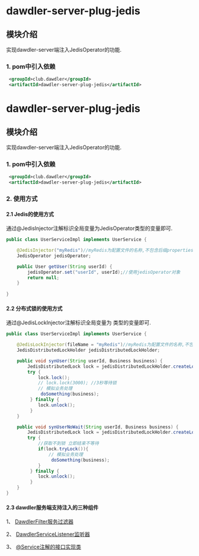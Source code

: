 # dawdler-server-plug-jedis

## 模块介绍

实现dawdler-server端注入JedisOperator的功能.

### 1. pom中引入依赖

```xml
 <groupId>club.dawdler</groupId>
 <artifactId>dawdler-server-plug-jedis</artifactId>
```
# dawdler-server-plug-jedis

## 模块介绍

实现dawdler-server端注入JedisOperator的功能.

### 1. pom中引入依赖

```xml
 <groupId>club.dawdler</groupId>
 <artifactId>dawdler-server-plug-jedis</artifactId>
```

### 2. 使用方式

#### 2.1 Jedis的使用方式

通过@JedisInjector注解标识全局变量为JedisOperator类型的变量即可.

```java
public class UserServiceImpl implements UserService {

    @JedisInjector("myRedis")//myRedis为配置文件的名称,不包含后缀properties
    JedisOperator jedisOperator;

    public User getUser(String userId) {
        jedisOperator.set("userId", userId);//使用jedisOperator对象
        return null;
    }
 
}
```
#### 2.2 分布式锁的使用方式

通过@JedisLockInjector注解标识全局变量为 类型的变量即可.

```java
public class UserServiceImpl implements UserService {

    @JedisLockInjector(fileName = "myRedis")//myRedis为配置文件的名称,不包含后缀properties
    JedisDistributedLockHolder jedisDistributedLockHolder;

    public void synUser(String userId, Business business) {
        JedisDistributedLock lock = jedisDistributedLockHolder.createLock("lockKey:"+userId);
        try {
            lock.lock();
            // lock.lock(3000); //3秒等待锁
            // 模拟业务处理
             doSomething(business);
         } finally {
            lock.unlock();
         }
    }

    public void synUserNoWait(String userId, Business business) {
        JedisDistributedLock lock = jedisDistributedLockHolder.createLock("lockKey:"+userId);
        try {
            //获取不到锁 立即结束不等待
            if(lock.tryLock()){
                // 模拟业务处理
                 doSomething(business);
            }
         } finally {
            lock.unlock();
         }
    }
}
```
#### 2.3 dawdler服务端支持注入的三种组件

1、 [DawdlerFilter服务过滤器](../../../dawdler-server/README.md#4-dawdler服务过滤器)

2、 [DawdlerServiceListener监听器](../../../dawdler-server/README.md#3-dawdler服务器启动销毁监听器)

3、 [@Service注解的接口实现类](../../../dawdler-service-plug/dawdler-service-core/README.md#2-service说明)